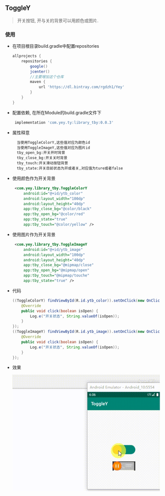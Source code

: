 ## ToggleY
> 开关按钮, 开与关的背景可以用颜色或图片.
### 使用
- 在项目根目录build.gradle中配置repositories
    ```groovy
    allprojects {
        repositories {
            google()
            jcenter()
            //主要增加这个仓库
            maven {
                url 'https://dl.bintray.com/rgdzh1/Yey'
            }
        }
    }    
    ```
- 配置依赖, 在所在Module的build.gradle文件下
  ```groovy
   implementation 'com.yey.ty:library_tby:0.0.3'
  ```
- 属性释意
    ```xml
      当使用ToggleColorY,这些值对应为颜色id
      当使用ToggleImageY,这些值对应为图片id
      tby_open_bg:开关开时背景
      tby_close_bg:开关关时背景
      tby_touch:开关滑动按钮背景
      tby_state:开关目前状态为开或者关,对应值为ture或者false
    ```
- 使用颜色作为开关背景
    ```xml
     <com.yey.library_tby.ToggleColorY
         android:id="@+id/ytb_color"
         android:layout_width="100dp"
         android:layout_height="40dp"
         app:tby_close_bg="@color/black" 
         app:tby_open_bg="@color/red"
         app:tby_state="true"
         app:tby_touch="@color/yellow" />   
    ```
- 使用图片作为开关背景
    ```xml
     <com.yey.library_tby.ToggleImageY
         android:id="@+id/ytb_image"
         android:layout_width="100dp"
         android:layout_height="40dp"
         app:tby_close_bg="@mipmap/close"
         app:tby_open_bg="@mipmap/open"
         app:tby_touch="@mipmap/touche"
         app:tby_state="true" />   
    ```
- 代码
    ```java
    ((ToggleColorY) findViewById(R.id.ytb_color)).setOnClick(new OnClick() {
        @Override
        public void click(boolean isOpen) {
            Log.e("开关状态", String.valueOf(isOpen));
        }
    });
    ((ToggleImageY) findViewById(R.id.ytb_image)).setOnClick(new OnClick() {
        @Override
        public void click(boolean isOpen) {
            Log.e("开关状态", String.valueOf(isOpen));
        }
    });
    ```
- 效果

    ![20200304_140609](20200304_140609.gif)